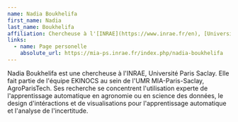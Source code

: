 ```yaml
---
name: Nadia Boukhelifa
first_name: Nadia
last_name: Boukhelifa
affiliation: Chercheuse à l'[INRAE](https://www.inrae.fr/en), [Université Paris-Saclay](https://www.universite-paris-saclay.fr/), équipe [EKINOCS](https://www6.inrae.fr/mia-paris/Equipes/EkINocs)
links:
  - name: Page personelle
    absolute_url: https://mia-ps.inrae.fr/index.php/nadia-boukhelifa
---
```


Nadia Boukhelifa est une chercheuse à l'INRAE, Université Paris Saclay. Elle fait partie de l'équipe EKINOCS au sein de l'UMR MIA-Paris-Saclay, AgroParisTech. Ses recherche se concentrent l'utilisation experte de l'apprentissage automatique en agronomie ou en science des données, le design d'intéractions et de visualisations pour l'apprentissage automatique et l'analyse de l'incertitude.